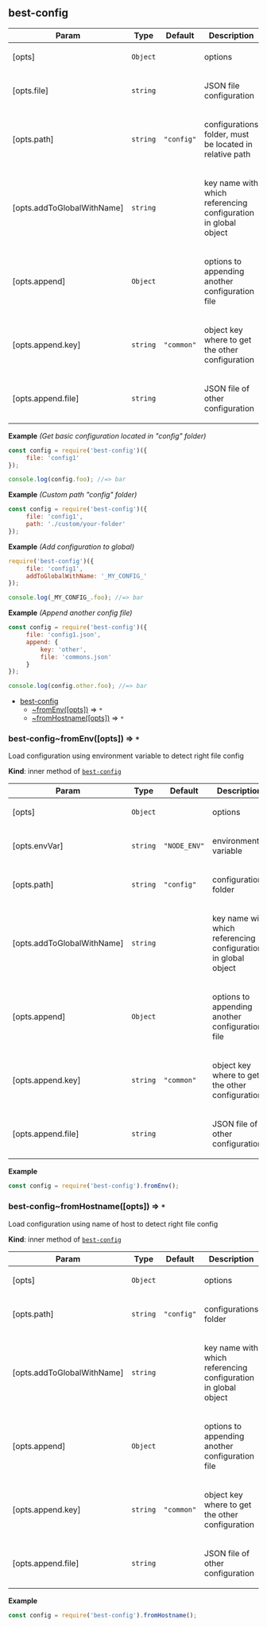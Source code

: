 <a name="module_best-config"></a>

## best-config
<table>
  <thead>
    <tr>
      <th>Param</th><th>Type</th><th>Default</th><th>Description</th>
    </tr>
  </thead>
  <tbody>
<tr>
    <td>[opts]</td><td><code>Object</code></td><td></td><td><p>options</p>
</td>
    </tr><tr>
    <td>[opts.file]</td><td><code>string</code></td><td></td><td><p>JSON file configuration</p>
</td>
    </tr><tr>
    <td>[opts.path]</td><td><code>string</code></td><td><code>&quot;config&quot;</code></td><td><p>configurations folder, must be located in relative path</p>
</td>
    </tr><tr>
    <td>[opts.addToGlobalWithName]</td><td><code>string</code></td><td></td><td><p>key name with which referencing configuration in global object</p>
</td>
    </tr><tr>
    <td>[opts.append]</td><td><code>Object</code></td><td></td><td><p>options to appending another configuration file</p>
</td>
    </tr><tr>
    <td>[opts.append.key]</td><td><code>string</code></td><td><code>&quot;common&quot;</code></td><td><p>object key where to get the other configuration</p>
</td>
    </tr><tr>
    <td>[opts.append.file]</td><td><code>string</code></td><td></td><td><p>JSON file of other configuration</p>
</td>
    </tr>  </tbody>
</table>

**Example** *(Get basic configuration located in &quot;config&quot; folder)*  
```js
const config = require('best-config')({
     file: 'config1'
});

console.log(config.foo); //=> bar
```
**Example** *(Custom path &quot;config&quot; folder)*  
```js
const config = require('best-config')({
     file: 'config1',
     path: './custom/your-folder'
});
```
**Example** *(Add configuration to global)*  
```js
require('best-config')({
     file: 'config1',
     addToGlobalWithName: '_MY_CONFIG_'
});

console.log(_MY_CONFIG_.foo); //=> bar
```
**Example** *(Append another config file)*  
```js
const config = require('best-config')({
     file: 'config1.json',
     append: {
         key: 'other',
         file: 'commons.json'
     }
});

console.log(config.other.foo); //=> bar
```

* [best-config](#module_best-config)
    * [~fromEnv([opts])](#module_best-config..fromEnv) ⇒ <code>\*</code>
    * [~fromHostname([opts])](#module_best-config..fromHostname) ⇒ <code>\*</code>

<a name="module_best-config..fromEnv"></a>

### best-config~fromEnv([opts]) ⇒ <code>\*</code>
Load configuration using environment variable to detect right file config

**Kind**: inner method of [<code>best-config</code>](#module_best-config)  
<table>
  <thead>
    <tr>
      <th>Param</th><th>Type</th><th>Default</th><th>Description</th>
    </tr>
  </thead>
  <tbody>
<tr>
    <td>[opts]</td><td><code>Object</code></td><td></td><td><p>options</p>
</td>
    </tr><tr>
    <td>[opts.envVar]</td><td><code>string</code></td><td><code>&quot;NODE_ENV&quot;</code></td><td><p>environment variable</p>
</td>
    </tr><tr>
    <td>[opts.path]</td><td><code>string</code></td><td><code>&quot;config&quot;</code></td><td><p>configurations folder</p>
</td>
    </tr><tr>
    <td>[opts.addToGlobalWithName]</td><td><code>string</code></td><td></td><td><p>key name with which referencing configuration in global object</p>
</td>
    </tr><tr>
    <td>[opts.append]</td><td><code>Object</code></td><td></td><td><p>options to appending another configuration file</p>
</td>
    </tr><tr>
    <td>[opts.append.key]</td><td><code>string</code></td><td><code>&quot;common&quot;</code></td><td><p>object key where to get the other configuration</p>
</td>
    </tr><tr>
    <td>[opts.append.file]</td><td><code>string</code></td><td></td><td><p>JSON file of other configuration</p>
</td>
    </tr>  </tbody>
</table>

**Example**  
```js
const config = require('best-config').fromEnv();
```
<a name="module_best-config..fromHostname"></a>

### best-config~fromHostname([opts]) ⇒ <code>\*</code>
Load configuration using name of host to detect right file config

**Kind**: inner method of [<code>best-config</code>](#module_best-config)  
<table>
  <thead>
    <tr>
      <th>Param</th><th>Type</th><th>Default</th><th>Description</th>
    </tr>
  </thead>
  <tbody>
<tr>
    <td>[opts]</td><td><code>Object</code></td><td></td><td><p>options</p>
</td>
    </tr><tr>
    <td>[opts.path]</td><td><code>string</code></td><td><code>&quot;config&quot;</code></td><td><p>configurations folder</p>
</td>
    </tr><tr>
    <td>[opts.addToGlobalWithName]</td><td><code>string</code></td><td></td><td><p>key name with which referencing configuration in global object</p>
</td>
    </tr><tr>
    <td>[opts.append]</td><td><code>Object</code></td><td></td><td><p>options to appending another configuration file</p>
</td>
    </tr><tr>
    <td>[opts.append.key]</td><td><code>string</code></td><td><code>&quot;common&quot;</code></td><td><p>object key where to get the other configuration</p>
</td>
    </tr><tr>
    <td>[opts.append.file]</td><td><code>string</code></td><td></td><td><p>JSON file of other configuration</p>
</td>
    </tr>  </tbody>
</table>

**Example**  
```js
const config = require('best-config').fromHostname();
```
